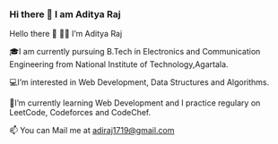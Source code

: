 ### Hi there 👋 I am Aditya Raj
<!--
**adi1719/adi1719** is a ✨ _special_ ✨ repository because its `README.md` (this file) appears on your GitHub profile.

Here are some ideas to get you started:

- 🔭 I’m currently working on ...
- 🌱 I’m currently learning ...
- 👯 I’m looking to collaborate on ...
- 🤔 I’m looking for help with ...
- 💬 Ask me about ...
- 📫 How to reach me: ...
- 😄 Pronouns: ...
- ⚡ Fun fact: ...
-->
Hello there 👋 👨‍💻 I’m Aditya Raj

🎓I am currently pursuing B.Tech in Electronics and Communication Engineering from National Institute of Technology,Agartala.

💻I’m interested in Web Development, Data Structures and Algorithms.

🌱I’m currently learning Web Development and I practice regulary on LeetCode, Codeforces and CodeChef.

📫 You can Mail me at adiraj1719@gmail.com

